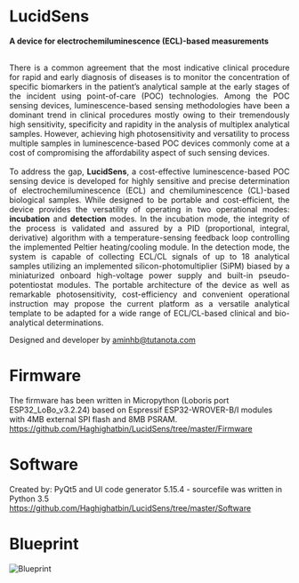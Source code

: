 # LucidSens
<b>A device for electrochemiluminescence (ECL)-based measurements</b><br /><br />
<p align='justify'>
  There is a common agreement that the most indicative clinical procedure for rapid and early diagnosis of diseases is to monitor the concentration of specific biomarkers in the patient’s analytical sample at the early stages of the incident using point-of-care (POC) technologies. Among the POC sensing devices, luminescence-based sensing methodologies have been a dominant trend in clinical procedures mostly owing to their tremendously high sensitivity, specificity and rapidity in the analysis of multiplex analytical samples. However, achieving high photosensitivity and versatility to process multiple samples in luminescence-based POC devices commonly come at a cost of compromising the affordability aspect of such sensing devices. <br /><br />To address the gap, <b>LucidSens</b>, a cost-effective luminescence-based POC sensing device is developed for highly sensitive and precise determination of electrochemiluminescence (ECL) and chemiluminescence (CL)-based biological samples. While designed to be portable and cost-efficient, the device provides the versatility of operating in two operational modes: <b>incubation</b> and <b>detection</b> modes. In the incubation mode, the integrity of the process is validated and assured by a PID (proportional, integral, derivative) algorithm with a temperature-sensing feedback loop controlling the implemented Peltier heating/cooling module. In the detection mode, the system is capable of collecting ECL/CL signals of up to 18 analytical samples utilizing an implemented silicon-photomultiplier (SiPM) biased by a miniaturized onboard high-voltage power supply and built-in pseudo-potentiostat modules. The portable architecture of the device as well as remarkable photosensitivity, cost-efficiency and convenient operational instruction may propose the current platform as a versatile analytical template to be adapted for a wide range of ECL/CL-based clinical and bio-analytical determinations.

Designed and developer by aminhb@tutanota.com
</p>

# Firmware
The firmware has been written in Micropython (Loboris port ESP32_LoBo_v3.2.24) based on Espressif ESP32-WROVER-B/I modules with 4MB external SPI flash and 8MB PSRAM.<br />
https://github.com/Haghighatbin/LucidSens/tree/master/Firmware

# Software
Created by: PyQt5 and UI code generator 5.15.4 - sourcefile was written in Python 3.5<br />
https://github.com/Haghighatbin/LucidSens/tree/master/Software

# Blueprint 
![Blueprint](https://user-images.githubusercontent.com/10771949/145778049-273bda3b-fbe4-4f7a-9181-483e26bb7e1b.jpg)


